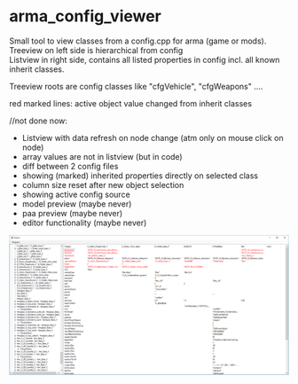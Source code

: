# arma_config_viewer

Small tool to view classes from a config.cpp for arma (game or mods).<br/>
Treeview on left side is hierarchical from config<br/>
Listview in right side, contains all listed properties in config incl. all known inherit classes.<br/>

Treeview roots are config classes like "cfgVehicle", "cfgWeapons" ....

red marked lines: active object value changed from inherit classes


//not done now:
* Listview with data refresh on node change (atm only on mouse click on node)
* array values are not in listview (but in code)
* diff between 2 config files
* showing (marked) inherited properties directly on selected class
* column size reset after new object selection
* showing active config source
* model preview (maybe never)
* paa preview (maybe never)
* editor functionality (maybe never)


<img src="bsp.PNG">
